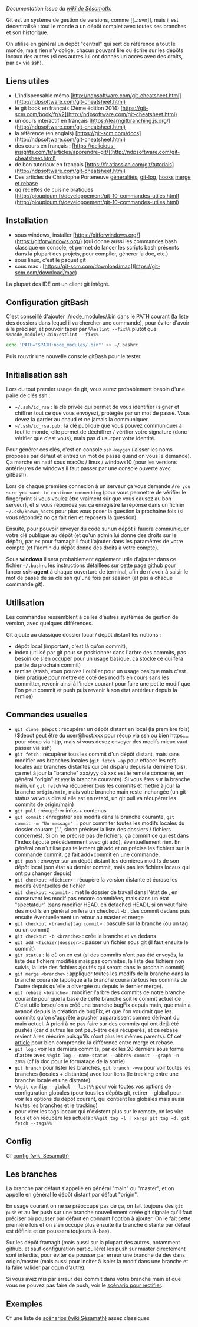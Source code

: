

_Documentation issue du [wiki de Sésamath](https://wiki.sesamath.net/doku.php?id=public:dev:git:start)._

Git est un système de gestion de versions, comme [[..:svn]], mais il est décentralisé : tout le monde a un dépôt complet avec toutes ses branches et son historique.

On utilise en général un dépôt "central" qui sert de référence à tout le monde, mais rien n'y oblige, chacun pouvant lire ou écrire sur les dépôts locaux des autres (si ces autres lui ont donnés un accès avec des droits, par ex via ssh).

## Liens utiles 
  * L'indispensable mémo [http://ndpsoftware.com/git-cheatsheet.html](http://ndpsoftware.com/git-cheatsheet.html)
  * le git book en français (2ème édition 2014) [https://git-scm.com/book/fr/v2](http://ndpsoftware.com/git-cheatsheet.html)
  * un cours interactif en français [https://learngitbranching.js.org/](http://ndpsoftware.com/git-cheatsheet.html)
  * la référence (en anglais) [https://git-scm.com/docs](http://ndpsoftware.com/git-cheatsheet.html)
  * des cours en français : [https://delicious-insights.com/fr/articles/apprendre-git/](http://ndpsoftware.com/git-cheatsheet.html)
  * de bon tutoriaux en français [https://fr.atlassian.com/git/tutorials](http://ndpsoftware.com/git-cheatsheet.html)
  * Des articles de Christophe Porteneuve [généralités](https://delicious-insights.com/fr/articles/git-workflows-generality/), [git-log](https://delicious-insights.com/fr/articles/git-log/), [hooks](https://delicious-insights.com/fr/articles/git-hooks-commit/) [merge et rebase](https://delicious-insights.com/fr/articles/bien-utiliser-git-merge-et-rebase/)
  * qq recettes de cuisine pratiques [http://pioupioum.fr/developpement/git-10-commandes-utiles.html](http://pioupioum.fr/developpement/git-10-commandes-utiles.html)

## Installation 
  * sous windows, installer [https://gitforwindows.org/](https://gitforwindows.org/) (qui donne aussi les commandes bash classique en console, et permet de lancer les scripts bash présents dans la plupart des projets, pour compiler, générer la doc, etc.)
  * sous linux, c'est le paquet git
  * sous mac : [https://git-scm.com/download/mac](https://git-scm.com/download/mac)

La plupart des IDE ont un client git intégré.

## Configuration gitBash
C'est conseillé d'ajouter ./node_modules/.bin dans le PATH courant (la liste des dossiers dans lequel il va chercher une commande), pour éviter d'avoir à le préciser, et pouvoir taper par `%%eslint --fix%%` plutôt que `%%node_modules/.bin/estlint --fix%%`

```bash
echo 'PATH="$PATH:node_modules/.bin"' >> ~/.bashrc
```
Puis rouvrir une nouvelle console gitBash pour le tester.

## Initialisation ssh 
Lors du tout premier usage de git, vous aurez probablement besoin d'une paire de clés ssh :
  * `~/.ssh/id_rsa` : la clé privée qui permet de vous identifier (signer et chiffrer tout ce que vous envoyez), protégée par un mot de passe. Vous devez la garder au chaud et ne jamais la communiquer.
  * `~/.ssh/id_rsa.pub` : la clé publique que vous pouvez communiquer à tout le monde, elle permet de déchiffrer / vérifier votre signature (donc vérifier que c'est vous), mais pas d'usurper votre identité.

Pour générer ces clés, c'est en console `ssh-keygen` (laisser les noms proposés par défaut et entrez un mot de passe quand on vous le demande). Ça marche en natif sous macOs / linux / windows10 (pour les versions antérieures de windows il faut passer par une console ouverte avec gitBash).

Lors de chaque première connexion à un serveur ça vous demande `Are you sure you want to continue connecting` (pour vous permettre de vérifier le fingerprint si vous voulez être vraiment sûr que vous causez au bon serveur), et si vous répondez `yes` ça enregistre la réponse dans un fichier `~/.ssh/known_hosts` pour plus vous poser la question la prochaine fois (si vous répondez no ça fait rien et reposera la question).

Ensuite, pour pouvoir envoyer du code sur un dépôt il faudra communiquer votre clé publique au dépôt (et qu'un admin lui donne des droits sur le dépôt), par ex pour framagit il faut l'ajouter dans les paramètres de votre compte (et l'admin du dépôt donne des droits à votre compte).

Sous **windows** il sera probablement également utile d'ajouter dans ce fichier `~/.bashrc` les instructions détaillées sur cette [page github](https://docs.github.com/en/github/authenticating-to-github/connecting-to-github-with-ssh/working-with-ssh-key-passphrases#auto-launching-ssh-agent-on-git-for-windows) pour lancer **ssh-agent** à chaque ouverture de terminal, afin de n'avoir à saisir le mot de passe de sa clé ssh qu'une fois par session (et pas à chaque commande git).


## Utilisation 
Les commandes ressemblent à celles d'autres systèmes de gestion de version, avec quelques différences.

Git ajoute au classique dossier local / dépôt distant les notions :
  * dépôt local (important, c'est là qu'on commit), 
  * index (utilisé par git pour se positionner dans l'arbre des commits, pas besoin de s'en occuper pour un usage basique, ça stocke ce qui fera partie du prochain commit) 
  * remise (stash, vous pouvez l'oublier pour un usage basique mais c'est bien pratique pour mettre de coté des modifs en cours sans les committer, revenir ainsi à l'index courant pour faire une petite modif que l'on peut commit et push puis revenir à son état antérieur depuis la remise)

## Commandes usuelles

  * `git clone $depot` : récupérer un dépôt distant en local (la première fois) ($depot peut être du user@host:xxx pour récup via ssh ou bien https:… pour récup via http, mais si vous devez envoyer des modifs mieux vaut passer via ssh)
  * `git fetch` : récupérer tous les commit d'un dépôt distant, mais sans modifier vos branches locales (`git fetch -ap` pour effacer les refs locales aux branches distantes qui ont disparu depuis la dernière fois), ça met à jour la "branche" xxx/yyy où xxx est le remote concerné, en général "origin" et yyy la branche courante). Si vous êtes sur la branche main, un `git fetch` va récupérer tous les commits et mettre à jour la branche `origin/main`, mais votre branche main reste inchangée (un git status va vous dire si elle est en retard, un git pull va récupérer les commits de origin/main)
  * `git pull` : récupérer infos + contenus
  * `git commit` : enregistrer ses modifs dans la branche courante, `git commit -m "Un message" .` pour commiter toutes les modifs locales du dossier courant (".", sinon préciser la liste des dossiers / fichiers concernés). Si on ne précise pas de fichiers, ça commit ce qui est dans l'index (ajouté précédemment avec git add), éventuellement rien. En général on n'utilise pas tellement git add et on précise les fichiers sur la commande commit, ça fait add+commit en une commande.
  * `git push` : envoyer sur un dépôt distant les dernières modifs de son dépôt local (son état au dernier commit, mais pas les fichiers locaux qui ont pu changer depuis)
  * `git checkout <fichier>` : récupère la version distante et écrase les modifs éventuelles de fichier
  * `git checkout <commit>` : met le dossier de travail dans l'état de <commit>, en conservant les modif pas encore commitées, mais dans un état "spectateur" (sans modifier HEAD, en detached HEAD), si on veut faire des modifs en général on fera un checkout -b <nouvelleBranche>, des commit dedans puis ensuite éventuellement un retour au master et merge
  * `git checkout <branche|tag|commit>` : bascule sur la branche (ou un tag ou un commit)
  * `git checkout -b <branche>` : crée la branche et va dedans
  * `git add <fichier|dossier>` : passer un fichier sous git (il faut ensuite le commit)
  * `git status` : là où on en est (si des commits n'ont pas été envoyés, la liste des fichiers modifiés mais pas commités, la liste des fichiers non suivis, la liste des fichiers ajoutés qui seront dans le prochain commit)
  * `git merge <branche>` : appliquer toutes les modifs de la branche <branche> dans la branche courante (applique à la branche courante tous les commits de l'autre depuis qu'elle a divergée ou depuis le dernier merge).
  * `git rebase <branche>` : modifier l'arbre des commits de notre branche courante pour que la base de cette branche soit le commit actuel de <branche>. C'est utile lorsqu'on a créé une branche bugFix depuis main, que main a avancé depuis la création de bugFix, et que l'on voudrait que les commits qu'on s'apprête à pusher apparaissent comme dérivant du main actuel. À priori à ne pas faire sur des commits qui ont déjà été pushés (car d'autres les ont peut-être déjà récupérés, et ce rebase revient à les réécrire puisqu'ils n'ont plus les mêmes parents). Cf cet [article](https://delicious-insights.com/fr/articles/bien-utiliser-git-merge-et-rebase/) pour bien comprendre la différence entre merge et rebase.
  * `git log` : voir les derniers commits, par ex les 20 derniers sous forme d'arbre avec `%%git log --name-status --abbrev-commit --graph -n 20%%` (cf la doc pour le formatage de la sortie)
  * `git branch` pour lister les branches, `git branch -vva` pour voir toutes les branches (locales + distantes) avec leur liens (le tracking entre une branche locale et une distante)
  * `%%git config --global --list%%` pour voir toutes vos options de configuration globales (pour tous les dépôts git, retirer --global pour voir les options du dépôt courant, qui contient les globales mais aussi toutes les branches et le tracking)
  * pour virer les tags locaux qui n'existent plus sur le remote, on les vire tous et on récupère les actuels : `%%git tag -l | xargs git tag -d; git fetch --tags%%`


## Config
Cf [config (wiki Sésamath)](https://wiki.sesamath.net/doku.php?id=public:dev:git:config)

## Les branches

La branche par défaut s'appelle en général "main" ou "master", et on appelle en général le dépôt distant par défaut "origin". 

En usage courant on ne se préoccupe pas de ça, on fait toujours des `git push` et au 1er push sur une branche nouvellement créée git signale qu'il faut préciser où pousser par défaut en donnant l'option à ajouter. On le fait cette première fois et on s'en occupe plus ensuite (la branche distante par défaut est définie et on poussera toujours là-bas).

Sur les dépôt framagit (mais aussi sur la plupart des autres, notamment github, et sauf configuration particulière) les push sur master directement sont interdits, pour éviter de pousser par erreur une branche de dev dans origin/master (mais aussi pour inciter à isoler la modif dans une branche et la faire valider par qqun d'autre).

Si vous avez mis par erreur des commit dans votre branche main et que vous ne pouvez pas faire de push, voir le [scénario pour rectifier](https://wiki.sesamath.net/doku.php?id=public:dev:git:scenarios#j_ai_des_commits_sur_main_et_je_peux_pas_faire_de_push).

## Exemples

Cf une liste de [scénarios (wiki Sésamath)](https://wiki.sesamath.net/doku.php?id=public:dev:git:scenarios) assez classiques
